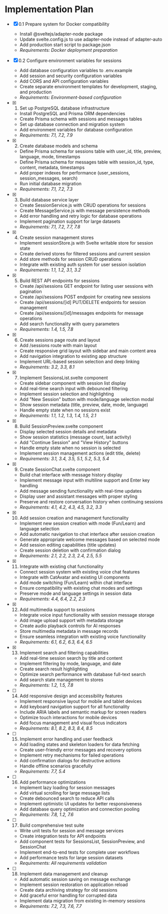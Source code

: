 # Implementation Plan

- [x] 0.1 Prepare system for Docker compatibility
  - Install @sveltejs/adapter-node package
  - Update svelte.config.js to use adapter-node instead of adapter-auto
  - Add production start script to package.json
  - _Requirements: Docker deployment preparation_

- [x] 0.2 Configure environment variables for sessions
  - Add database configuration variables to .env.example
  - Add session and security configuration variables
  - Add CORS and API configuration variables
  - Create separate environment templates for development, staging, and production
  - _Requirements: Environment-based configuration_

- [x] 1. Set up PostgreSQL database infrastructure
  - Install PostgreSQL and Prisma ORM dependencies
  - Create Prisma schema with sessions and messages tables
  - Set up database connection and migration system
  - Add environment variables for database configuration
  - _Requirements: 7.1, 7.2, 7.9_

- [x] 2. Create database models and schema
  - Define Prisma schema for sessions table with user_id, title, preview, language, mode, timestamps
  - Define Prisma schema for messages table with session_id, type, content, metadata, timestamps
  - Add proper indexes for performance (user_sessions, session_messages, search)
  - Run initial database migration
  - _Requirements: 7.1, 7.2, 7.3_

- [x] 3. Build database service layer
  - Create SessionService.js with CRUD operations for sessions
  - Create MessageService.js with message persistence methods
  - Add error handling and retry logic for database operations
  - Implement pagination support for large datasets
  - _Requirements: 7.1, 7.2, 7.7, 7.8_

- [x] 4. Create session management stores
  - Implement sessionStore.js with Svelte writable store for session state
  - Create derived stores for filtered sessions and current session
  - Add store methods for session CRUD operations
  - Integrate with existing auth system for user session isolation
  - _Requirements: 1.1, 1.2, 3.1, 3.2_

- [x] 5. Build REST API endpoints for sessions
  - Create /api/sessions GET endpoint for listing user sessions with pagination
  - Create /api/sessions POST endpoint for creating new sessions
  - Create /api/sessions/[id] PUT/DELETE endpoints for session management
  - Create /api/sessions/[id]/messages endpoints for message operations
  - Add search functionality with query parameters
  - _Requirements: 1.4, 1.5, 7.8_

- [x] 6. Create sessions page route and layout
  - Add /sessions route with main layout
  - Create responsive grid layout with sidebar and main content area
  - Add navigation integration to existing app structure
  - Implement URL-based session selection and deep linking
  - _Requirements: 3.2, 3.3, 8.1_

- [x] 7. Implement SessionsList.svelte component
  - Create sidebar component with session list display
  - Add real-time search input with debounced filtering
  - Implement session selection and highlighting
  - Add "New Session" button with mode/language selection modal
  - Show session metadata (title, preview, date, mode, language)
  - Handle empty state when no sessions exist
  - _Requirements: 1.1, 1.2, 1.3, 1.4, 1.5, 2.1_

- [x] 8. Build SessionPreview.svelte component
  - Display selected session details and metadata
  - Show session statistics (message count, last activity)
  - Add "Continue Session" and "View History" buttons
  - Handle empty state when no session is selected
  - Implement session management actions (edit title, delete)
  - _Requirements: 3.1, 3.4, 3.5, 5.1, 5.2, 5.3, 5.4_

- [x] 9. Create SessionChat.svelte component
  - Build chat interface with message history display
  - Implement message input with multiline support and Enter key handling
  - Add message sending functionality with real-time updates
  - Display user and assistant messages with proper styling
  - Preserve and restore conversation history when continuing sessions
  - _Requirements: 4.1, 4.2, 4.3, 4.5, 3.2, 3.3_

- [x] 10. Add session creation and management functionality
  - Implement new session creation with mode (Fun/Learn) and language selection
  - Add automatic navigation to chat interface after session creation
  - Generate appropriate welcome messages based on selected mode
  - Add session editing capabilities (title updates)
  - Create session deletion with confirmation dialog
  - _Requirements: 2.1, 2.2, 2.3, 2.4, 2.5, 5.5_

- [x] 11. Integrate with existing chat functionality
  - Connect session system with existing voice chat features
  - Integrate with CatAvatar and existing UI components
  - Add mode switching (Fun/Learn) within chat interface
  - Ensure compatibility with existing chat modes and settings
  - Preserve mode and language settings in session data
  - _Requirements: 4.4, 6.4, 2.2, 2.3_

- [x] 12. Add multimedia support to sessions
  - Integrate voice input functionality with session message storage
  - Add image upload support with metadata storage
  - Create audio playback controls for AI responses
  - Store multimedia metadata in message records
  - Ensure seamless integration with existing voice functionality
  - _Requirements: 6.1, 6.2, 6.3, 6.4, 6.5_

- [x] 13. Implement search and filtering capabilities
  - Add real-time session search by title and content
  - Implement filtering by mode, language, and date
  - Create search result highlighting
  - Optimize search performance with database full-text search
  - Add search state management to stores
  - _Requirements: 1.2, 1.5, 7.8_

- [ ] 14. Add responsive design and accessibility features
  - Implement responsive layout for mobile and tablet devices
  - Add keyboard navigation support for all functionality
  - Include ARIA labels and semantic markup for screen readers
  - Optimize touch interactions for mobile devices
  - Add focus management and visual focus indicators
  - _Requirements: 8.1, 8.2, 8.3, 8.4, 8.5_

- [ ] 15. Implement error handling and user feedback
  - Add loading states and skeleton loaders for data fetching
  - Create user-friendly error messages and recovery options
  - Implement retry mechanisms for failed operations
  - Add confirmation dialogs for destructive actions
  - Handle offline scenarios gracefully
  - _Requirements: 7.7, 5.4_

- [ ] 16. Add performance optimizations
  - Implement lazy loading for session messages
  - Add virtual scrolling for large message lists
  - Create debounced search to reduce API calls
  - Implement optimistic UI updates for better responsiveness
  - Add database query optimization and connection pooling
  - _Requirements: 7.8, 1.2, 7.6_

- [ ] 17. Build comprehensive test suite
  - Write unit tests for session and message services
  - Create integration tests for API endpoints
  - Add component tests for SessionsList, SessionPreview, and SessionChat
  - Implement end-to-end tests for complete user workflows
  - Add performance tests for large session datasets
  - _Requirements: All requirements validation_

- [ ] 18. Implement data management and cleanup
  - Add automatic session saving on message exchange
  - Implement session restoration on application reload
  - Create data archiving strategy for old sessions
  - Add graceful error handling for corrupted data
  - Implement data migration from existing in-memory sessions
  - _Requirements: 7.2, 7.3, 7.6, 7.7_